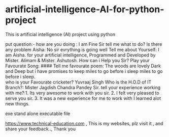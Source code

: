 # artificial-intelligence-AI-for-python-project
This is artificial intelligence (AI) project using python 

put question:- 
how are you doing : I am Fine Sir tell me what to do?
Is there any problem Aisha: No sir evrything is going well
Tell me about Yourself: I am Aisha. for your artificial intelligence, Programmed and Developed by Mister. Alimam & Mister. Ashutosh. How can i Help you Sir?
Play your Favourate Song: ####
Tell me favourate poem: 
The woods are lovely Dark and Deep 
but i have  promises to keep
miles to go before i sleep
miles to go before i sleep.                        
who is your Favourate cricketer? Yuvraaj Singh
Who is the H.O.D of IT Branch?: Mister Jagdish Chandra Pandey Sir.
tell your experience working with me?:1. Its very awesome to work with you sir.
2. I felt very pleased to serve you sir.
3. It was a new experience for me to work with I learned alot new things.

exe stand alone executable file




https://www.technical-education.com , This is my websites, plz visit it , and share your feedback.., Thank you

